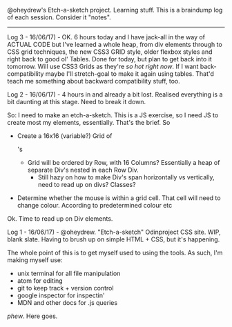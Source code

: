 @oheydrew's Etch-a-sketch project. Learning stuff. This is a braindump log of
each session. Consider it "notes".

----

Log 3 - 16/06/17) - OK. 6 hours today and I have jack-all in the way of ACTUAL
CODE but I've learned a whole heap, from div elements through to CSS grid
techniques, the new CSS3 GRID style, older flexbox styles and right back to good
ol' Tables. Done for today, but plan to get back into it tomorrow. Will use CSS3
Grids as they're *so hot right now*. If I want back-compatibility maybe I'll
stretch-goal to make it again using tables. That'd teach me something about
backward compatibility stuff, too.

Log 2 - 16/06/17) - 4 hours in and already a bit lost. Realised everything is a
bit daunting at this stage. Need to break it down.

So: I need to make an etch-a-sketch. This is a JS exercise, so I need JS to
create most my elements, essentially. That's the brief. So
 - Create a 16x16 (variable?) Grid of <div>'s
   - Grid will be ordered by Row, with 16 Columns? Essentially a heap of
     separate Div's nested in each Row Div.
     - Still hazy on how to make Div's span horizontally vs vertically, need to
       read up on divs? Classes?

 - Determine whether the mouse is within a grid cell. That cell will need to
   change colour. According to predetermined colour etc

Ok. Time to read up on Div elements.

Log 1 - 16/06/17) - @oheydrew. "Etch-a-sketch" Odinproject CSS site. WIP, blank
slate. Having to brush up on simple HTML + CSS, but it's happening.

The whole point of this is to get myself used to using the tools. As such,
I'm making myself use:  

- unix terminal for all file manipulation
- atom for editing
- git to keep track + version control
- google inspector for inspectin'
- MDN and other docs for .js queries

*phew*. Here goes.
